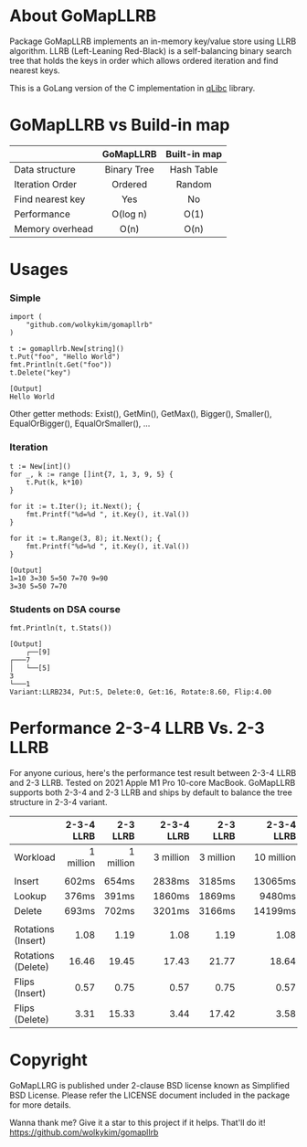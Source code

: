 # About GoMapLLRB

Package GoMapLLRB implements an in-memory key/value store using LLRB algorithm.
LLRB (Left-Leaning Red-Black) is a self-balancing binary search tree that
holds the keys in order which allows ordered iteration and find nearest keys.

This is a GoLang version of the C implementation in
[qLibc](https://github.com/wolkykim/qlibc) library.


# GoMapLLRB vs Build-in map

|                     | GoMapLLRB    | Built-in map |
| ------------------- | :----------: | :----------: |
| Data structure      | Binary Tree  | Hash Table   |
| Iteration Order     | Ordered      | Random       |
| Find nearest key    | Yes          | No           |
| Performance         | O(log n)     | O(1)         |
| Memory overhead     | O(n)         | O(n)         |

# Usages

### Simple
```
import (
    "github.com/wolkykim/gomapllrb"
)

t := gomapllrb.New[string]()
t.Put("foo", "Hello World")
fmt.Println(t.Get("foo"))
t.Delete("key")

[Output]
Hello World
```
Other getter methods: Exist(), GetMin(), GetMax(), Bigger(), Smaller(), EqualOrBigger(), EqualOrSmaller(), ...

### Iteration
```
t := New[int]()
for _, k := range []int{7, 1, 3, 9, 5} {
    t.Put(k, k*10)
}

for it := t.Iter(); it.Next(); {
    fmt.Printf("%d=%d ", it.Key(), it.Val())
}

for it := t.Range(3, 8); it.Next(); {
    fmt.Printf("%d=%d ", it.Key(), it.Val())
}

[Output]
1=10 3=30 5=50 7=70 9=90
3=30 5=50 7=70
```

### Students on DSA course
```
fmt.Println(t, t.Stats())

[Output]
    ┌──[9]
┌───7
│   └──[5]
3
└───1
Variant:LLRB234, Put:5, Delete:0, Get:16, Rotate:8.60, Flip:4.00
```

# Performance 2-3-4 LLRB Vs. 2-3 LLRB

For anyone curious, here's the performance test result between 2-3-4 LLRB and 2-3 LLRB.
Tested on 2021 Apple M1 Pro 10-core MacBook. GoMapLLRB supports both 2-3-4 and 2-3 LLRB and ships by default to balance the tree structure in 2-3-4 variant.

|                    | 2-3-4 LLRB | 2-3 LLRB   | | 2-3-4 LLRB | 2-3 LLRB   | | 2-3-4 LLRB | 2-3 LLRB   |
| ------------------ | ---------: | ---------: |-| ---------: | ---------: |-| ---------: | ---------: |
| Workload           | 1 million  | 1 million  | | 3 million  | 3 million  | | 10 million | 10 million |
|                    |            |            | |            |            | |            |            |
| Insert             |      602ms |      654ms | |     2838ms |     3185ms | |    13065ms |    13412ms |
| Lookup             |      376ms |      391ms | |     1860ms |     1869ms | |     9480ms |    10647ms |
| Delete             |      693ms |      702ms | |     3201ms |     3166ms | |    14199ms |    15594ms |
|                    |            |            | |            |            | |            |            |
| Rotations (Insert) |       1.08 |       1.19 | |       1.08 |       1.19 | |       1.08 |       1.19 |
| Rotations (Delete) |      16.46 |      19.45 | |      17.43 |      21.77 | |      18.64 |      23.53 |
| Flips (Insert)     |       0.57 |       0.75 | |       0.57 |       0.75 | |       0.57 |       0.75 |
| Flips (Delete)     |       3.31 |      15.33 | |       3.44 |      17.42 | |       3.58 |      18.45 |

# Copyright

GoMapLLRG is published under 2-clause BSD license known as Simplified BSD License.
Please refer the LICENSE document included in the package for more details.

Wanna thank me? Give it a star to this project if it helps. That'll do it!
https://github.com/wolkykim/gomapllrb
